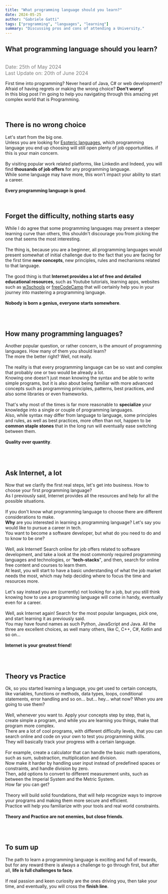 ```yaml
---
title: "What programming language should you learn?"
date: 2024-05-25
author: "Gabriele Gatti"
tags: ["programming", "languages", "learning"]
summary: "Discussing pros and cons of attending a University."
---
```

## What programming language should you learn?
<br />
<span class="date">Date: 25th of May 2024</span>
<br />
<span class="date">Last Update on: 20th of June 2024</span><br />

First time into programming? Never heard of Java, C# or web development? Afraid of having regrets or making the wrong choice? <strong>Don't worry!</strong><br />
In this blog post I'm going to help you navigating through this amazing yet complex world that is Programming.

<br />

## There is no wrong choice

Let's start from the big one.<br /> Unless you are looking for <a href="https://en.wikipedia.org/wiki/Esoteric_programming_language" target="_blank">Esoteric languages</a>, which programming language you end up choosing will still open plenty of job opportunities. if this is your main concern. 
<br /><br />
By visiting popular work related platforms, like Linkedin and Indeed, you will find <strong>thousands of job offers</strong> for any programming language.<br />
While some language may have more, this won't impact your ability to start a career.<br /><br />
<strong>Every programming language is good</strong>.

<br />

## Forget the difficulty, nothing starts easy

While I do agree that some programming languages may present a steeper learning curve than others, this shouldn't discourage you from picking the one that seems the most interesting.<br /><br />
The thing is, because you are a beginner, all programming languages would present somewhat of initial challenge due to the fact that you are facing for the first time <strong>new concepts</strong>, new principles, rules and mechanisms related to that language.<br /><br />
The good thing is that <strong>Internet provides a lot of free and detailed educational resources</strong>, such as Youtube tutorials, learning apps, websites such as <a href="https://www.w3schools.com/" target="_blank">w3schools</a> or <a href="https://www.freecodecamp.org/" target="_blank">freeCodeCamp</a> that will certainly help you in your journey into mastering a programming language.<br /><br />
<strong>Nobody is born a genius, everyone starts somewhere</strong>.

<br /><br />

## How many programming languages?

Another popular question, or rather concern, is the amount of programming languages. How many of them you should learn?<br />
The more the better right? Well, not really.
<br /><br />
The reality is that every programming language can be so vast and complex that probably one or two would be already a lot.<br />
Knowing one doesn't just mean knowing the syntax and be able to write simple programs, but it is also about being familiar with more advanced concepts such as programming principles, patterns, best practices, and also some libraries or even frameworks.
<br /><br />
That's why most of the times is far more reasonable to <strong>specialize</strong> your knowledge into a single or couple of programming languages.
<br />
Also, while syntax may differ from language to language, some principles and rules, as well as best practices, more often than not, happen to be <strong>common staple stones</strong> that in the long run will eventually ease switching between them.<br /><br />
<strong>Quality over quantity</strong>.

<br /><br />

## Ask Internet, a lot

Now that we clarify the first real steps, let's get into business. How to choose your first programming language?<br />
As I previously said, Internet provides all the resources and help for all the possible situations.
<br /><br />
If you don't know what programming language to choose there are different considerations to make.
<br />
<strong>Why</strong> are you interested in learning a programming language? Let's say you would like to pursue a career in tech.<br />
You want to become a software developer, but what do you need to do and to know to be one?
<br /><br />
Well, ask Internet! Search online for job offers related to software development, and take a look at the most commonly required programming languages and technologies, or <q><strong>tech-stacks</strong></q>, and then, search for online free content and courses to learn them.
<br />
At least, you will start to have a basic understanding of what the job market needs the most, which may help deciding where to focus the time and resources more.
<br /><br /> 
Let's say instead you are (currently) not looking for a job, but you still think knowing how to use a programming language will come in handy, eventually even for a career.
<br /><br />
Well, ask Internet again! Search for the most popular languages, pick one, and start learning it as previously said.<br />
You may have found names as such Python, JavaScript and Java. All the three are excellent choices, as well many others, like C, C++, C#, Kotlin and so on...
<br /><br />
<strong>Internet is your greatest friend</strong>!

<br /><br />

## Theory vs Practice

Ok, so you started learning a language, you get used to certain concepts, like variables, functions or methods, data types, loops, conditional statements, error handling and so on... but... hey... what now? When you are going to use them?
<br /><br />
Well, whenever you want to. Apply your concepts step by step, that is, create simple a program, and while you are learning you things, make that program more complex.<br />
There are a lot of cool programs, with different difficulty levels, that you can search online and code on your own to test you programming skills.<br />
They will basically track your progress with a certain language.<br /><br />
For example, create a calculator that can handle the basic math operations, such as sum, substraction, multiplication and division.<br />
Now make it harder by handling user input instead of predefined spaces or constraints, and handle division by zero.<br />
Then, add options to convert to different measurement units, such as between the Imperial System and the Metric System.<br /> 
How far you can get?
<br /><br />
Theory will build solid foundations, that will help recognize ways to improve your programs and making them more secure and efficient.<br />
Practice will help you familiarize with your tools and real world constraints.<br /><br />
<strong>Theory and Practice are not enemies, but close friends</strong>.

<br /><br />

## To sum up

The path to learn a programming language is exciting and full of rewards, but for any reward there is always a challenge to go through first, but after all, <strong>life is full challenges to face</strong>.
<br /><br />
If real passion and keen curiosity are the ones driving you, then take your time, and eventually, you will cross the <strong>finish line</strong>.


<br /><br />


<style>
.date {
    color: grey;
    font-size: 16px
}
</style>